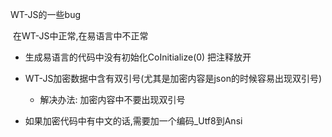 WT-JS的一些bug

​	在WT-JS中正常,在易语言中不正常

- 生成易语言的代码中没有初始化CoInitialize(0)  把注释放开
- WT-JS加密数据中含有双引号(尤其是加密内容是json的时候容易出现双引号)
  - 解决办法: 加密内容中不要出现双引号

- 如果加密代码中有中文的话,需要加一个编码_Utf8到Ansi

